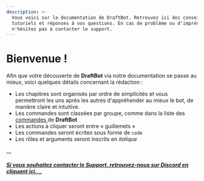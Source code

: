 ```yaml
---
description: >-
  Vous voici sur la documentation de DraftBot. Retrouvez ici des conseils, des
  tutoriels et réponses à vos questions. En cas de problème ou d'imprévu,
  n'hésitez pas à contacter le support.
---
```


# Bienvenue !

Afin que votre découverte de **DraftBot** via notre documentation se passe au mieux, voici quelques détails concernant la rédaction :

* Les chapitres sont organisés par ordre de simplicités et vous permettront les uns après les autres d'appréhender au mieux le bot, de manière claire et intuitive.
* Les commandes sont classées par groupe, comme dans la liste des [commandes ](https://www.draftbot.fr/commandes)de **DraftBot**
* Les actions à cliquer seront entre « guillemets »
* Les commandes seront écrites sous forme de `code`
* Les rôles et arguments seront inscrits en _italique_

\_\_

#### [_Si vous souhaitez contacter le Support, retrouvez-nous sur Discord en cliquant ici._](https://discord.com/invite/DrzKVU3)\_\_



